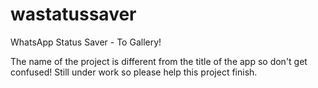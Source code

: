 # wastatussaver
WhatsApp Status Saver - To Gallery!

The name of the project is different from the title of the app so don't get confused!
Still under work so please help this project finish. 
